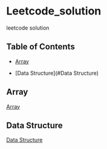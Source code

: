 # Leetcode_solution
leetcode solution

## Table of Contents

- [Array](#DFS)

- [Data Structure](#Data Structure)





## Array
 [Array](https://github.com/YushuaiJi/Leetcode_solution/tree/master/Array)
 
## Data Structure
[Data Structure](https://github.com/YushuaiJi/Leetcode_solution/tree/master/Data%20Structure)
